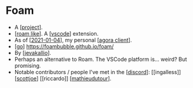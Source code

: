 # Foam

- A [[project]].
- [[roam like]]. A [[vscode]] extension.
- As of [[2021-01-04]], my personal [[agora client]].
- [[go]] https://foambubble.github.io/foam/
- By [[jevakallio]].
- Perhaps an alternative to Roam. The VSCode platform is... weird? But promising.
- Notable contributors / people I've met in the [[discord]]: [[ingalless]] [[scottjoe]] [[riccardo]] [[mathieudutour]].

[//begin]: # "Autogenerated link references for markdown compatibility"
[project]: project "Project"
[roam like]: roam-like "Roam Like"
[vscode]: vscode "Vscode"
[2021-01-04]: journal/2021-01-04 "2021-01-04"
[agora client]: agora-client "Agora Client"
[go]: go "Go"
[jevakallio]: jevakallio "Jevakallio"
[discord]: discord "Discord"
[scottjoe]: scottjoe "Scottjoe"
[mathieudutour]: mathieudutour "Mathieudutour"
[//end]: # "Autogenerated link references"